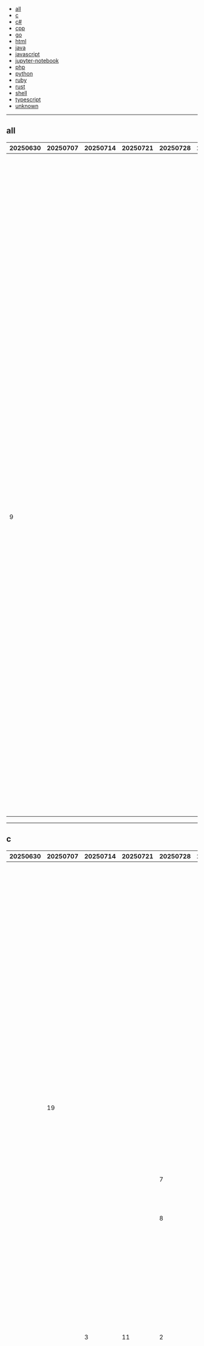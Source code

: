 
- [all](#all)
- [c](#c)
- [c#](#c#)
- [cpp](#cpp)
- [go](#go)
- [html](#html)
- [java](#java)
- [javascript](#javascript)
- [jupyter-notebook](#jupyter-notebook)
- [php](#php)
- [python](#python)
- [ruby](#ruby)
- [rust](#rust)
- [shell](#shell)
- [typescript](#typescript)
- [unknown](#unknown)


----

## <a name=all>all</a>

|20250630|20250707|20250714|20250721|20250728|20250804|20250811|20250818|20250825|20250901|20250908|20250915|20250922|20250929|20251006|github|description|
|----|----|----|----|----|----|----|----|----|----|----|----|----|----|----|----|----|
|  |  |  |  |  |  |  |  |  |  |  |  |  |  | 1 | [harry0703](https://github.com/harry0703)/[MoneyPrinterTurbo](https://github.com/harry0703/MoneyPrinterTurbo) |利用AI大模型，一键生成高清短视频 Generate short videos with one click using AI LLM. |
|  |  |  |  |  |  |  |  |  |  |  |  |  |  | 2 | [nextcloud](https://github.com/nextcloud)/[server](https://github.com/nextcloud/server) |☁️ Nextcloud server, a safe home for all your data |
|  |  |  |  |  |  |  |  |  |  |  |  |  |  | 3 | [anthropics](https://github.com/anthropics)/[claude-agent-sdk-python](https://github.com/anthropics/claude-agent-sdk-python) | |
|  |  |  |  |  |  |  |  |  |  |  |  |  |  | 4 | [Done-0](https://github.com/Done-0)/[fuck-u-code](https://github.com/Done-0/fuck-u-code) |Legacy-Mess Detector – assess the “legacy-mess level” of your code and output a beautiful report | 屎山代码检测器，评估代码的“屎山等级”并输出美观的报告 |
|  |  |  |  |  |  |  |  |  |  |  |  |  |  | 5 | [hsliuping](https://github.com/hsliuping)/[TradingAgents-CN](https://github.com/hsliuping/TradingAgents-CN) |基于多智能体LLM的中文金融交易框架 - TradingAgents中文增强版 |
|  |  |  |  |  |  |  |  |  |  |  |  |  |  | 6 | [commaai](https://github.com/commaai)/[openpilot](https://github.com/commaai/openpilot) |openpilot is an operating system for robotics. Currently, it upgrades the driver assistance system on 300+ supported cars. |
|  |  |  |  |  |  |  |  |  |  |  |  |  | 16 | 7 | [kamranahmedse](https://github.com/kamranahmedse)/[developer-roadmap](https://github.com/kamranahmedse/developer-roadmap) |Interactive roadmaps, guides and other educational content to help developers grow in their careers. |
|  |  |  |  |  |  |  |  |  |  | 4 |  |  | 2 | 8 | [humanlayer](https://github.com/humanlayer)/[humanlayer](https://github.com/humanlayer/humanlayer) |The best way to get AI coding agents to solve hard problems in complex codebases. |
|  |  |  |  |  |  |  |  |  |  |  |  |  |  | 9 | [anthropics](https://github.com/anthropics)/[claude-cookbooks](https://github.com/anthropics/claude-cookbooks) |A collection of notebooks/recipes showcasing some fun and effective ways of using Claude. |
|  |  |  |  |  |  |  |  |  |  |  |  |  |  | 10 | [TheAlgorithms](https://github.com/TheAlgorithms)/[Java](https://github.com/TheAlgorithms/Java) |All Algorithms implemented in Java |
| 9 |  |  |  |  |  |  |  |  |  |  |  |  |  | 11 | [typst](https://github.com/typst)/[typst](https://github.com/typst/typst) |A new markup-based typesetting system that is powerful and easy to learn. |
|  |  |  |  |  |  |  |  |  |  |  |  |  |  | 12 | [apache](https://github.com/apache)/[gravitino](https://github.com/apache/gravitino) |World's most powerful open data catalog for building a high-performance, geo-distributed and federated metadata lake. |
|  |  |  |  |  |  |  |  |  |  |  |  |  | 20 | 13 | [oauth2-proxy](https://github.com/oauth2-proxy)/[oauth2-proxy](https://github.com/oauth2-proxy/oauth2-proxy) |A reverse proxy that provides authentication with Google, Azure, OpenID Connect and many more identity providers. |
|  |  |  |  |  |  |  |  |  |  |  |  |  | 18 | 14 | [TanStack](https://github.com/TanStack)/[router](https://github.com/TanStack/router) |🤖 Fully typesafe Router for React (and friends) w/ built-in caching, 1st class search-param APIs, client-side cache integration and isomorphic rendering. |
|  |  |  |  |  |  |  |  |  |  |  |  |  |  | 15 | [public-apis](https://github.com/public-apis)/[public-apis](https://github.com/public-apis/public-apis) |A collective list of free APIs |
|  |  |  |  |  |  |  |  |  |  |  |  |  |  | 16 | [Flowseal](https://github.com/Flowseal)/[zapret-discord-youtube](https://github.com/Flowseal/zapret-discord-youtube) | |
|  |  |  |  |  |  |  |  |  |  |  |  |  |  | 17 | [YaLTeR](https://github.com/YaLTeR)/[niri](https://github.com/YaLTeR/niri) |A scrollable-tiling Wayland compositor. |
|  |  |  |  |  |  |  |  |  |  |  |  |  |  | 18 | [tile-ai](https://github.com/tile-ai)/[tilelang](https://github.com/tile-ai/tilelang) | Domain-specific language designed to streamline the development of high-performance GPU/CPU/Accelerators kernels |

----

## <a name=c>c</a>

|20250630|20250707|20250714|20250721|20250728|20250804|20250811|20250818|20250825|20250901|20250908|20250915|20250922|20250929|20251006|github|description|
|----|----|----|----|----|----|----|----|----|----|----|----|----|----|----|----|----|
|  |  |  |  |  |  |  |  | 3 |  |  |  |  |  | 1 | [raysan5](https://github.com/raysan5)/[raylib](https://github.com/raysan5/raylib) |A simple and easy-to-use library to enjoy videogames programming |
|  |  |  |  |  |  |  |  |  |  | 13 |  |  |  | 2 | [cfenollosa](https://github.com/cfenollosa)/[os-tutorial](https://github.com/cfenollosa/os-tutorial) |How to create an OS from scratch |
|  |  |  |  |  |  |  |  |  |  |  |  |  |  | 3 | [FreeRTOS](https://github.com/FreeRTOS)/[FreeRTOS](https://github.com/FreeRTOS/FreeRTOS) |'Classic' FreeRTOS distribution. Started as Git clone of FreeRTOS SourceForge SVN repo. Submodules the kernel. |
|  |  |  |  |  |  |  |  |  |  |  |  |  |  | 4 | [libgit2](https://github.com/libgit2)/[libgit2](https://github.com/libgit2/libgit2) |A cross-platform, linkable library implementation of Git that you can use in your application. |
|  |  |  |  |  |  |  |  |  |  |  |  |  |  | 5 | [php](https://github.com/php)/[php-src](https://github.com/php/php-src) |The PHP Interpreter |
|  |  |  |  |  |  |  |  |  |  |  |  |  |  | 6 | [pygame](https://github.com/pygame)/[pygame](https://github.com/pygame/pygame) |🐍🎮 pygame (the library) is a Free and Open Source python programming language library for making multimedia applications like games built on top of the excellent SDL library. C, Python, Native, OpenGL. |
|  | 19 |  |  |  |  | 7 |  |  |  |  | 20 |  |  | 7 | [openssl](https://github.com/openssl)/[openssl](https://github.com/openssl/openssl) |TLS/SSL and crypto library |
|  |  |  |  |  |  |  |  |  |  |  |  |  |  | 8 | [Cisco-Talos](https://github.com/Cisco-Talos)/[clamav](https://github.com/Cisco-Talos/clamav) |ClamAV - Documentation is here: https://docs.clamav.net |
|  |  |  |  |  |  |  |  |  |  |  |  |  |  | 9 | [eclipse-mosquitto](https://github.com/eclipse-mosquitto)/[mosquitto](https://github.com/eclipse-mosquitto/mosquitto) |Eclipse Mosquitto - An open source MQTT broker |
|  |  |  |  | 7 |  |  |  |  |  |  |  |  |  | 10 | [nothings](https://github.com/nothings)/[stb](https://github.com/nothings/stb) |stb single-file public domain libraries for C/C++ |
|  |  |  |  |  |  |  |  |  |  |  | 5 | 6 | 3 | 11 | [pbatard](https://github.com/pbatard)/[rufus](https://github.com/pbatard/rufus) |The Reliable USB Formatting Utility |
|  |  |  |  | 8 |  |  |  |  |  |  |  | 11 | 19 | 12 | [flipperdevices](https://github.com/flipperdevices)/[flipperzero-firmware](https://github.com/flipperdevices/flipperzero-firmware) |Flipper Zero firmware source code |
|  |  |  |  |  |  |  |  |  | 7 |  |  |  |  | 13 | [ImageMagick](https://github.com/ImageMagick)/[ImageMagick](https://github.com/ImageMagick/ImageMagick) |ImageMagick is a free, open-source software suite for creating, editing, converting, and displaying images. It supports 200+ formats and offers powerful command-line tools and APIs for automation, scripting, and integration across platforms. |
|  |  | 3 | 11 | 2 |  |  |  |  |  |  | 14 |  |  | 14 | [brunodev85](https://github.com/brunodev85)/[winlator](https://github.com/brunodev85/winlator) |Android application for running Windows applications with Wine and Box86/Box64 |
|  |  |  |  |  |  |  | 18 |  |  |  |  |  |  | 15 | [fastfetch-cli](https://github.com/fastfetch-cli)/[fastfetch](https://github.com/fastfetch-cli/fastfetch) |A maintained, feature-rich and performance oriented, neofetch like system information tool. |
|  |  |  |  |  |  | 16 | 23 |  |  |  |  |  |  | 16 | [freebsd](https://github.com/freebsd)/[freebsd-src](https://github.com/freebsd/freebsd-src) |The FreeBSD src tree publish-only repository. Experimenting with 'simple' pull requests.... |
|  |  |  |  |  |  |  |  |  |  |  |  |  |  | 17 | [apache](https://github.com/apache)/[nuttx](https://github.com/apache/nuttx) |Apache NuttX is a mature, real-time embedded operating system (RTOS) |
|  |  |  |  |  |  |  |  |  |  |  |  |  |  | 18 | [qmk](https://github.com/qmk)/[qmk_firmware](https://github.com/qmk/qmk_firmware) |Open-source keyboard firmware for Atmel AVR and Arm USB families |
|  |  |  |  |  |  |  |  |  |  | 14 |  |  |  | 19 | [arendst](https://github.com/arendst)/[Tasmota](https://github.com/arendst/Tasmota) |Alternative firmware for ESP8266 and ESP32 based devices with easy configuration using webUI, OTA updates, automation using timers or rules, expandability and entirely local control over MQTT, HTTP, Serial or KNX. Full documentation at |
|  |  |  |  |  |  |  |  |  |  |  |  | 18 |  | 20 | [tianocore](https://github.com/tianocore)/[edk2](https://github.com/tianocore/edk2) |EDK II |
|  |  |  |  |  | 16 |  |  |  |  |  |  |  |  | 21 | [CTCaer](https://github.com/CTCaer)/[hekate](https://github.com/CTCaer/hekate) |hekate - A GUI based Nintendo Switch Bootloader |

----

## <a name=c#>c#</a>

|20250630|20250707|20250714|20250721|20250728|20250804|20250811|20250818|20250825|20250901|20250908|20250915|20250922|20250929|20251006|github|description|
|----|----|----|----|----|----|----|----|----|----|----|----|----|----|----|----|----|
|  |  |  | 12 | 12 |  | 4 |  |  |  |  |  |  | 2 | 1 | [jellyfin](https://github.com/jellyfin)/[jellyfin](https://github.com/jellyfin/jellyfin) |The Free Software Media System - Server Backend &amp; API |
|  |  |  |  |  |  |  |  |  |  |  | 8 |  |  | 2 | [ClassIsland](https://github.com/ClassIsland)/[ClassIsland](https://github.com/ClassIsland/ClassIsland) |一款适用于班级多媒体屏幕的课表信息显示工具，可以一目了然地显示各种信息。 |
|  |  |  |  |  |  |  |  |  | 4 |  |  |  |  | 3 | [dotnet](https://github.com/dotnet)/[roslyn](https://github.com/dotnet/roslyn) |The Roslyn .NET compiler provides C# and Visual Basic languages with rich code analysis APIs. |
|  |  |  |  |  | 22 | 15 | 9 | 18 |  |  |  |  | 15 | 4 | [CoplayDev](https://github.com/CoplayDev)/[unity-mcp](https://github.com/CoplayDev/unity-mcp) |A Unity MCP server that allows MCP clients like Claude Desktop or Cursor to perform Unity Editor actions. |
| 6 | 11 |  |  |  | 10 | 5 | 18 |  |  |  |  | 4 | 3 | 5 | [AvaloniaUI](https://github.com/AvaloniaUI)/[Avalonia](https://github.com/AvaloniaUI/Avalonia) |Develop Desktop, Embedded, Mobile and WebAssembly apps with C# and XAML. The most popular .NET UI client technology |
|  |  |  |  |  |  |  |  |  | 10 |  |  |  |  | 6 | [rmcrackan](https://github.com/rmcrackan)/[Libation](https://github.com/rmcrackan/Libation) |Libation: Liberate your Library |
|  |  |  |  |  |  | 18 |  |  |  |  |  | 3 |  | 7 | [MudBlazor](https://github.com/MudBlazor)/[MudBlazor](https://github.com/MudBlazor/MudBlazor) |Blazor Component Library based on Material Design principles with an emphasis on ease of use and extensibility |
|  |  |  | 8 | 9 |  |  |  |  | 14 |  | 9 |  | 11 | 8 | [dotnet](https://github.com/dotnet)/[aspnetcore](https://github.com/dotnet/aspnetcore) |ASP.NET Core is a cross-platform .NET framework for building modern cloud-based web applications on Windows, Mac, or Linux. |
|  |  |  |  |  |  |  |  |  |  |  |  |  |  | 9 | [NickeManarin](https://github.com/NickeManarin)/[ScreenToGif](https://github.com/NickeManarin/ScreenToGif) |🎬 ScreenToGif allows you to record a selected area of your screen, edit and save it as a gif or video. |
|  |  |  |  | 19 |  |  |  |  |  |  |  |  |  | 10 | [bloxstraplabs](https://github.com/bloxstraplabs)/[bloxstrap](https://github.com/bloxstraplabs/bloxstrap) |An alternative bootstrapper for Roblox with a bunch of extra features. |
|  |  |  |  |  |  |  |  |  |  |  |  |  |  | 11 | [microsoft](https://github.com/microsoft)/[WinUI-Gallery](https://github.com/microsoft/WinUI-Gallery) |This app demonstrates the controls available in WinUI and the Fluent Design System. |
|  |  |  |  |  |  |  |  |  |  |  |  |  |  | 12 | [dotnet](https://github.com/dotnet)/[orleans](https://github.com/dotnet/orleans) |Cloud Native application framework for .NET |
| 5 | 4 |  |  |  |  | 9 |  |  |  |  |  |  |  | 13 | [space-wizards](https://github.com/space-wizards)/[space-station-14](https://github.com/space-wizards/space-station-14) |A multiplayer game about paranoia and chaos on a space station. Remake of the cult-classic Space Station 13. |
|  |  |  |  |  |  | 13 |  | 23 |  |  | 16 |  | 13 | 14 | [Tichau](https://github.com/Tichau)/[FileConverter](https://github.com/Tichau/FileConverter) |File Converter is a very simple tool which allows you to convert and compress files using the context menu in windows explorer. |
|  |  |  |  |  |  |  | 14 |  |  |  |  | 16 | 14 | 15 | [OrchardCMS](https://github.com/OrchardCMS)/[OrchardCore](https://github.com/OrchardCMS/OrchardCore) |Orchard Core is an open-source modular and multi-tenant application framework built with ASP.NET Core, and a content management system (CMS) built on top of that framework. |
|  |  |  |  |  |  |  |  |  |  |  |  | 17 |  | 16 | [OpenTabletDriver](https://github.com/OpenTabletDriver)/[OpenTabletDriver](https://github.com/OpenTabletDriver/OpenTabletDriver) |Open source, cross-platform, user-mode tablet driver |
| 16 |  |  |  |  |  |  |  | 20 | 2 |  |  |  |  | 17 | [mcmonkeyprojects](https://github.com/mcmonkeyprojects)/[SwarmUI](https://github.com/mcmonkeyprojects/SwarmUI) |SwarmUI (formerly StableSwarmUI), A Modular Stable Diffusion Web-User-Interface, with an emphasis on making powertools easily accessible, high performance, and extensibility. |
|  |  |  |  | 4 |  |  |  |  |  |  |  |  | 18 | 18 | [DevToys-app](https://github.com/DevToys-app)/[DevToys](https://github.com/DevToys-app/DevToys) |A Swiss Army knife for developers. |
|  |  |  |  | 2 | 24 |  |  |  |  |  |  |  | 20 | 19 | [dotnet](https://github.com/dotnet)/[aspire](https://github.com/dotnet/aspire) |Tools, templates, and packages to accelerate building observable, production-ready apps |
|  |  |  |  |  |  | 6 | 23 |  |  |  |  |  |  | 20 | [Sonarr](https://github.com/Sonarr)/[Sonarr](https://github.com/Sonarr/Sonarr) |Smart PVR for newsgroup and bittorrent users. |
|  |  |  |  |  |  |  |  | 12 |  |  |  |  |  | 21 | [JosefNemec](https://github.com/JosefNemec)/[Playnite](https://github.com/JosefNemec/Playnite) |Video game library manager with support for wide range of 3rd party libraries and game emulation support, providing one unified interface for your games. |
|  |  |  |  |  |  | 20 |  |  |  |  |  |  |  | 22 | [aras-p](https://github.com/aras-p)/[UnityGaussianSplatting](https://github.com/aras-p/UnityGaussianSplatting) |Toy Gaussian Splatting visualization in Unity |

----

## <a name=cpp>cpp</a>

|20250630|20250707|20250714|20250721|20250728|20250804|20250811|20250818|20250825|20250901|20250908|20250915|20250922|20250929|20251006|github|description|
|----|----|----|----|----|----|----|----|----|----|----|----|----|----|----|----|----|
|  |  |  |  |  |  |  |  |  |  |  |  |  |  | 1 | [tile-ai](https://github.com/tile-ai)/[tilelang](https://github.com/tile-ai/tilelang) | Domain-specific language designed to streamline the development of high-performance GPU/CPU/Accelerators kernels |
|  |  |  | 17 | 6 |  |  |  |  |  |  | 19 |  | 4 | 2 | [bitcoin](https://github.com/bitcoin)/[bitcoin](https://github.com/bitcoin/bitcoin) |Bitcoin Core integration/staging tree |
|  |  |  |  |  |  |  |  |  |  |  |  |  |  | 3 | [audacity](https://github.com/audacity)/[audacity](https://github.com/audacity/audacity) |Audio Editor  |
|  |  |  |  |  |  |  |  |  |  |  |  |  |  | 4 | [CrowCpp](https://github.com/CrowCpp)/[Crow](https://github.com/CrowCpp/Crow) |A Fast and Easy to use microframework for the web. |
|  |  |  |  |  |  |  |  |  |  |  |  |  |  | 5 | [mhogomchungu](https://github.com/mhogomchungu)/[media-downloader](https://github.com/mhogomchungu/media-downloader) |Media Downloader is a Qt/C++ front end to yt-dlp, youtube-dl, gallery-dl, lux, you-get, svtplay-dl, aria2c, wget and safari books.. |
|  |  | 11 |  |  |  |  |  |  | 18 |  |  |  |  | 6 | [musescore](https://github.com/musescore)/[MuseScore](https://github.com/musescore/MuseScore) |MuseScore is an open source and free music notation software. For support, contribution, bug reports, visit MuseScore.org. Fork and make pull requests! |
|  |  |  |  |  |  |  |  |  |  |  |  |  |  | 7 | [tdlib](https://github.com/tdlib)/[td](https://github.com/tdlib/td) |Cross-platform library for building Telegram clients |
|  |  |  |  |  |  |  |  |  |  |  |  |  |  | 8 | [deepseek-ai](https://github.com/deepseek-ai)/[FlashMLA](https://github.com/deepseek-ai/FlashMLA) |FlashMLA: Efficient Multi-head Latent Attention Kernels |
|  |  |  |  |  |  |  |  |  |  |  |  |  |  | 9 | [PixarAnimationStudios](https://github.com/PixarAnimationStudios)/[OpenUSD](https://github.com/PixarAnimationStudios/OpenUSD) |Universal Scene Description |
|  |  |  |  |  |  |  |  |  |  |  |  |  |  | 10 | [jomjol](https://github.com/jomjol)/[AI-on-the-edge-device](https://github.com/jomjol/AI-on-the-edge-device) |Easy to use device for connecting "old" measuring units (water, power, gas, ...) to the digital world |
|  |  |  |  |  |  |  |  |  |  |  |  |  |  | 11 | [PancakeTAS](https://github.com/PancakeTAS)/[lsfg-vk](https://github.com/PancakeTAS/lsfg-vk) |Lossless Scaling Frame Generation on Linux |
|  |  |  |  |  |  |  |  |  |  |  |  |  |  | 12 | [iree-org](https://github.com/iree-org)/[iree](https://github.com/iree-org/iree) |A retargetable MLIR-based machine learning compiler and runtime toolkit. |
|  |  |  |  |  |  |  |  |  |  | 17 |  |  |  | 13 | [ton-blockchain](https://github.com/ton-blockchain)/[ton](https://github.com/ton-blockchain/ton) |Main TON monorepo |
|  |  |  |  | 7 | 15 |  |  |  |  |  | 6 |  | 14 | 14 | [meshtastic](https://github.com/meshtastic)/[firmware](https://github.com/meshtastic/firmware) |The official firmware for Meshtastic, an open-source, off-grid mesh communication system. |
|  |  |  |  |  |  |  |  |  |  |  |  |  |  | 15 | [TokisanGames](https://github.com/TokisanGames)/[Terrain3D](https://github.com/TokisanGames/Terrain3D) |A high performance, editable terrain system for Godot 4. |
|  |  |  |  |  | 21 |  |  |  |  |  |  |  | 11 | 16 | [tensorflow](https://github.com/tensorflow)/[tensorflow](https://github.com/tensorflow/tensorflow) |An Open Source Machine Learning Framework for Everyone |
|  |  |  |  |  | 9 |  | 16 | 18 |  | 13 |  |  |  | 17 | [catchorg](https://github.com/catchorg)/[Catch2](https://github.com/catchorg/Catch2) |A modern, C++-native, test framework for unit-tests, TDD and BDD - using C++14, C++17 and later (C++11 support is in v2.x branch, and C++03 on the Catch1.x branch) |
|  |  |  | 13 |  |  | 12 |  | 10 |  |  |  |  |  | 18 | [electron](https://github.com/electron)/[electron](https://github.com/electron/electron) | Build cross-platform desktop apps with JavaScript, HTML, and CSS |
|  |  |  | 12 |  |  |  |  |  |  |  |  |  |  | 19 | [chromium](https://github.com/chromium)/[chromium](https://github.com/chromium/chromium) |The official GitHub mirror of the Chromium source |

----

## <a name=go>go</a>

|20250630|20250707|20250714|20250721|20250728|20250804|20250811|20250818|20250825|20250901|20250908|20250915|20250922|20250929|20251006|github|description|
|----|----|----|----|----|----|----|----|----|----|----|----|----|----|----|----|----|
|  |  |  |  |  |  |  |  |  |  |  |  |  |  | 1 | [Done-0](https://github.com/Done-0)/[fuck-u-code](https://github.com/Done-0/fuck-u-code) |Legacy-Mess Detector – assess the “legacy-mess level” of your code and output a beautiful report | 屎山代码检测器，评估代码的“屎山等级”并输出美观的报告 |
|  |  |  |  |  |  |  |  |  |  |  |  |  | 2 | 2 | [oauth2-proxy](https://github.com/oauth2-proxy)/[oauth2-proxy](https://github.com/oauth2-proxy/oauth2-proxy) |A reverse proxy that provides authentication with Google, Azure, OpenID Connect and many more identity providers. |
|  |  |  |  |  |  |  |  |  |  |  |  |  |  | 3 | [pulumi](https://github.com/pulumi)/[pulumi](https://github.com/pulumi/pulumi) |Pulumi - Infrastructure as Code in any programming language 🚀 |
|  |  |  |  |  |  |  |  |  |  |  |  |  | 7 | 4 | [NexaAI](https://github.com/NexaAI)/[nexa-sdk](https://github.com/NexaAI/nexa-sdk) |Run the latest LLMs and VLMs across GPU, NPU, and CPU with PC (Python/C++) &amp; mobile (Android &amp; iOS) support, running quickly with OpenAI gpt-oss, Granite4, Qwen3VL, Gemma 3n and more. |
|  |  |  |  |  |  |  | 14 |  |  |  |  |  | 6 | 5 | [ethereum](https://github.com/ethereum)/[go-ethereum](https://github.com/ethereum/go-ethereum) |Go implementation of the Ethereum protocol |
|  |  |  |  | 7 |  |  |  |  |  |  |  |  |  | 6 | [IceWhaleTech](https://github.com/IceWhaleTech)/[CasaOS](https://github.com/IceWhaleTech/CasaOS) |CasaOS - A simple, easy-to-use, elegant open-source Personal Cloud system. |
| 11 |  |  |  |  |  |  |  |  |  |  |  |  | 18 | 7 | [avelino](https://github.com/avelino)/[awesome-go](https://github.com/avelino/awesome-go) |A curated list of awesome Go frameworks, libraries and software |
|  | 22 |  |  |  |  |  |  |  |  |  |  |  | 14 | 8 | [chaitin](https://github.com/chaitin)/[SafeLine](https://github.com/chaitin/SafeLine) |SafeLine is a self-hosted WAF(Web Application Firewall) / reverse proxy to protect your web apps from attacks and exploits. |
| 1 |  |  | 1 |  |  |  |  |  |  |  |  |  |  | 9 | [gitleaks](https://github.com/gitleaks)/[gitleaks](https://github.com/gitleaks/gitleaks) |Find secrets with Gitleaks 🔑 |
|  |  |  |  |  |  |  |  |  |  |  |  |  |  | 10 | [modelcontextprotocol](https://github.com/modelcontextprotocol)/[go-sdk](https://github.com/modelcontextprotocol/go-sdk) |The official Go SDK for Model Context Protocol servers and clients. Maintained in collaboration with Google. |
|  |  |  |  |  |  |  |  |  |  |  |  |  |  | 11 | [apernet](https://github.com/apernet)/[hysteria](https://github.com/apernet/hysteria) |Hysteria is a powerful, lightning fast and censorship resistant proxy. |
|  |  |  |  | 13 |  |  |  |  |  |  |  | 15 |  | 12 | [tailscale](https://github.com/tailscale)/[tailscale](https://github.com/tailscale/tailscale) |The easiest, most secure way to use WireGuard and 2FA. |
|  |  |  |  |  |  |  |  |  |  |  |  |  |  | 13 | [jaegertracing](https://github.com/jaegertracing)/[jaeger](https://github.com/jaegertracing/jaeger) |CNCF Jaeger, a Distributed Tracing Platform |
|  |  |  |  |  |  |  |  |  |  |  |  |  |  | 14 | [ethereum-optimism](https://github.com/ethereum-optimism)/[optimism](https://github.com/ethereum-optimism/optimism) |Optimism is Ethereum, scaled. |
|  |  |  |  |  |  |  |  |  |  |  |  |  |  | 15 | [vxcontrol](https://github.com/vxcontrol)/[pentagi](https://github.com/vxcontrol/pentagi) |✨ Fully autonomous AI Agents system capable of performing complex penetration testing tasks |
|  |  |  |  |  |  |  |  |  |  |  |  |  |  | 16 | [netbirdio](https://github.com/netbirdio)/[netbird](https://github.com/netbirdio/netbird) |Connect your devices into a secure WireGuard®-based overlay network with SSO, MFA and granular access controls. |
|  |  |  |  |  |  |  |  |  |  |  |  |  |  | 17 | [obot-platform](https://github.com/obot-platform)/[obot](https://github.com/obot-platform/obot) |Open-source MCP Gateway and AI Platform  |
|  |  |  |  |  |  |  |  |  |  |  | 16 |  |  | 18 | [jackc](https://github.com/jackc)/[pgx](https://github.com/jackc/pgx) |PostgreSQL driver and toolkit for Go |
|  |  |  |  |  |  |  |  |  |  |  |  |  |  | 19 | [dbos-inc](https://github.com/dbos-inc)/[dbos-transact-golang](https://github.com/dbos-inc/dbos-transact-golang) |Durable Workflow Orchestration with Golang and Postgres |
|  |  |  |  |  | 7 |  |  |  |  |  |  |  | 9 | 20 | [evcc-io](https://github.com/evcc-io)/[evcc](https://github.com/evcc-io/evcc) |solar charging ☀️🚘 |
|  |  |  |  |  |  |  |  |  |  |  |  |  |  | 21 | [googleapis](https://github.com/googleapis)/[google-cloud-go](https://github.com/googleapis/google-cloud-go) |Google Cloud Client Libraries for Go. |
|  |  |  |  |  |  |  |  |  |  |  |  |  |  | 22 | [go-shiori](https://github.com/go-shiori)/[shiori](https://github.com/go-shiori/shiori) |Simple bookmark manager built with Go |
|  |  |  |  |  | 20 |  |  |  |  |  |  | 12 |  | 23 | [opencontainers](https://github.com/opencontainers)/[image-spec](https://github.com/opencontainers/image-spec) |OCI Image Format |

----

## <a name=html>html</a>

|20250630|20250707|20250714|20250721|20250728|20250804|20250811|20250818|20250825|20250901|20250908|20250915|20250922|20250929|20251006|github|description|
|----|----|----|----|----|----|----|----|----|----|----|----|----|----|----|----|----|
|  | 14 | 4 |  | 4 |  |  |  |  |  |  |  | 9 |  | 1 | [academicpages](https://github.com/academicpages)/[academicpages.github.io](https://github.com/academicpages/academicpages.github.io) |Github Pages template based upon HTML and Markdown for personal, portfolio-based websites. |
| 1 |  | 7 | 1 |  |  |  |  |  |  |  |  | 5 |  | 2 | [ripienaar](https://github.com/ripienaar)/[free-for-dev](https://github.com/ripienaar/free-for-dev) |A list of SaaS, PaaS and IaaS offerings that have free tiers of interest to devops and infradev |
|  |  |  |  |  |  |  |  |  |  |  |  |  |  | 3 | [adityatelange](https://github.com/adityatelange)/[hugo-PaperMod](https://github.com/adityatelange/hugo-PaperMod) | A fast, clean, responsive Hugo theme. |
| 3 |  |  |  |  |  |  |  |  | 5 | 12 |  |  |  | 4 | [windmill-labs](https://github.com/windmill-labs)/[windmill](https://github.com/windmill-labs/windmill) |Open-source developer platform to power your entire infra and turn scripts into webhooks, workflows and UIs. Fastest workflow engine (13x vs Airflow). Open-source alternative to Retool and Temporal. |
|  | 4 | 2 |  |  |  |  |  |  |  |  |  |  |  | 5 | [home-assistant](https://github.com/home-assistant)/[home-assistant.io](https://github.com/home-assistant/home-assistant.io) |📘 Home Assistant User documentation |
|  |  |  |  |  |  |  |  |  |  |  |  |  |  | 6 | [ArjanCodes](https://github.com/ArjanCodes)/[examples](https://github.com/ArjanCodes/examples) |All the code examples I use in my videos |
|  |  |  |  |  | 1 |  |  |  |  |  | 6 |  | 5 | 7 | [horilla-opensource](https://github.com/horilla-opensource)/[horilla](https://github.com/horilla-opensource/horilla) |Horilla is a free and open source HR software. |
|  |  |  |  |  |  |  |  |  |  |  |  |  |  | 8 | [OCA](https://github.com/OCA)/[purchase-workflow](https://github.com/OCA/purchase-workflow) |Odoo Purchases, Workflow and Organization |
|  |  |  | 8 |  |  |  | 9 |  | 12 | 5 |  |  |  | 9 | [alshedivat](https://github.com/alshedivat)/[al-folio](https://github.com/alshedivat/al-folio) |A beautiful, simple, clean, and responsive Jekyll theme for academics |
|  |  |  |  | 14 |  |  |  |  |  |  |  |  |  | 10 | [mmistakes](https://github.com/mmistakes)/[minimal-mistakes](https://github.com/mmistakes/minimal-mistakes) |📐 Jekyll theme for building a personal site, blog, project documentation, or portfolio. |
|  |  |  |  |  |  |  |  |  | 11 |  |  | 8 | 6 | 11 | [Ylianst](https://github.com/Ylianst)/[MeshCentral](https://github.com/Ylianst/MeshCentral) |A complete web-based remote monitoring and management web site. Once setup you can install agents and perform remote desktop session to devices on the local network or over the Internet. |
| 15 |  | 6 | 6 | 3 |  |  |  |  |  | 6 |  | 12 |  | 12 | [gustavoguanabara](https://github.com/gustavoguanabara)/[html-css](https://github.com/gustavoguanabara/html-css) |Curso de HTML5 e CSS3 |
|  |  |  |  |  |  |  |  |  |  |  |  |  |  | 13 | [chiphuyen](https://github.com/chiphuyen)/[ml-interviews-book](https://github.com/chiphuyen/ml-interviews-book) |https://huyenchip.com/ml-interviews-book/ |
|  |  |  |  |  |  |  |  |  |  |  | 13 |  |  | 14 | [bitcoinbook](https://github.com/bitcoinbook)/[bitcoinbook](https://github.com/bitcoinbook/bitcoinbook) |Mastering Bitcoin 3rd Edition - Programming the Open Blockchain |
|  |  |  |  |  |  |  |  |  |  |  |  |  | 2 | 15 | [Trixarian](https://github.com/Trixarian)/[NetherSX2-patch](https://github.com/Trixarian/NetherSX2-patch) |Continuation of NetherSX2 based on AetherSX2 4248 |
|  |  |  |  |  |  |  |  |  |  |  |  |  |  | 16 | [rdkit](https://github.com/rdkit)/[rdkit](https://github.com/rdkit/rdkit) |The official sources for the RDKit library |
|  |  |  |  |  |  |  |  |  |  |  |  |  | 13 | 17 | [Sjj1024](https://github.com/Sjj1024)/[PakePlus](https://github.com/Sjj1024/PakePlus) |Turn any webpage/Vue/React and so on into desktop and mobile app under 5M with easy in few minutes. 轻松将任意网站/Vue/React等项目构建为轻量级(小于5M)多端桌面应用和手机应用仅需几分钟. https://ppofficial.netlify.app |

----

## <a name=java>java</a>

|20250630|20250707|20250714|20250721|20250728|20250804|20250811|20250818|20250825|20250901|20250908|20250915|20250922|20250929|20251006|github|description|
|----|----|----|----|----|----|----|----|----|----|----|----|----|----|----|----|----|
| 3 | 22 |  |  |  |  |  |  |  | 1 |  |  |  |  | 1 | [TheAlgorithms](https://github.com/TheAlgorithms)/[Java](https://github.com/TheAlgorithms/Java) |All Algorithms implemented in Java |
|  |  |  |  |  |  |  | 6 |  |  |  |  |  |  | 2 | [apache](https://github.com/apache)/[gravitino](https://github.com/apache/gravitino) |World's most powerful open data catalog for building a high-performance, geo-distributed and federated metadata lake. |
|  |  |  |  | 7 |  | 2 |  |  |  |  |  |  | 15 | 3 | [iluwatar](https://github.com/iluwatar)/[java-design-patterns](https://github.com/iluwatar/java-design-patterns) |Design patterns implemented in Java |
|  |  |  |  |  |  |  |  |  |  | 2 | 5 |  |  | 4 | [kestra-io](https://github.com/kestra-io)/[kestra](https://github.com/kestra-io/kestra) |Orchestrate everything - from scripts to data, infra, AI, and business - as code, with UI and AI Copilot. Simple. Fast. Scalable. |
|  |  |  |  |  |  |  |  |  |  |  |  |  |  | 5 | [ashishps1](https://github.com/ashishps1)/[awesome-system-design-resources](https://github.com/ashishps1/awesome-system-design-resources) |Learn System Design concepts and prepare for interviews using free resources. |
|  |  | 5 |  | 6 |  |  |  |  |  |  |  |  |  | 6 | [quarkusio](https://github.com/quarkusio)/[quarkus](https://github.com/quarkusio/quarkus) |Quarkus: Supersonic Subatomic Java.  |
|  |  |  |  |  |  |  |  |  |  |  |  |  |  | 7 | [junit-team](https://github.com/junit-team)/[junit-framework](https://github.com/junit-team/junit-framework) |✅ The programmer-friendly testing framework for Java and the JVM |
|  |  | 16 |  |  |  |  |  |  | 4 | 9 |  |  |  | 8 | [Anuken](https://github.com/Anuken)/[Mindustry](https://github.com/Anuken/Mindustry) |The automation tower defense RTS |
|  |  |  |  |  |  |  |  |  |  |  |  |  | 2 | 9 | [apache](https://github.com/apache)/[cassandra](https://github.com/apache/cassandra) |Apache Cassandra® |
|  |  |  |  |  |  |  |  |  | 13 |  |  |  |  | 10 | [apache](https://github.com/apache)/[beam](https://github.com/apache/beam) |Apache Beam is a unified programming model for Batch and Streaming data processing. |
|  |  |  |  |  |  |  |  |  |  |  |  |  |  | 11 | [bitcoin-wallet](https://github.com/bitcoin-wallet)/[bitcoin-wallet](https://github.com/bitcoin-wallet/bitcoin-wallet) |Bitcoin Wallet app for your Android device. Standalone Bitcoin node, no centralized backend required. |
|  |  |  |  |  |  |  |  |  |  |  |  |  | 17 | 12 | [PaperMC](https://github.com/PaperMC)/[Paper](https://github.com/PaperMC/Paper) |The most widely used, high performance Minecraft server that aims to fix gameplay and mechanics inconsistencies |
|  | 17 |  |  |  |  |  |  |  |  |  |  |  |  | 13 | [MeteorDevelopment](https://github.com/MeteorDevelopment)/[meteor-client](https://github.com/MeteorDevelopment/meteor-client) |Based Minecraft utility mod. |
|  |  |  |  |  |  |  |  |  |  | 21 |  | 19 |  | 14 | [ashishps1](https://github.com/ashishps1)/[awesome-low-level-design](https://github.com/ashishps1/awesome-low-level-design) |Learn Low Level Design (LLD) and prepare for interviews using free resources. |
| 7 |  |  |  |  |  |  |  |  |  |  |  |  |  | 15 | [GeyserMC](https://github.com/GeyserMC)/[Geyser](https://github.com/GeyserMC/Geyser) |A bridge/proxy allowing you to connect to Minecraft: Java Edition servers with Minecraft: Bedrock Edition. |
|  |  |  |  |  |  |  |  |  |  |  |  |  |  | 16 | [checkstyle](https://github.com/checkstyle)/[checkstyle](https://github.com/checkstyle/checkstyle) |Checkstyle is a development tool to help programmers write Java code that adheres to a coding standard. By default it supports the Google Java Style Guide and Sun Code Conventions, but is highly configurable. It can be invoked with an ANT task and a command line program. |
|  |  |  |  |  |  |  |  |  |  |  |  |  |  | 17 | [apache](https://github.com/apache)/[fesod](https://github.com/apache/fesod) |Fast. Easy. Done. Processing Excels without worrying about large files causing OOM. |
|  |  | 12 | 16 | 3 | 13 | 20 |  |  |  |  |  |  | 4 | 18 | [keycloak](https://github.com/keycloak)/[keycloak](https://github.com/keycloak/keycloak) |Open Source Identity and Access Management For Modern Applications and Services |
| 18 |  |  |  |  |  |  |  |  |  |  |  |  |  | 19 | [ReactiveX](https://github.com/ReactiveX)/[RxJava](https://github.com/ReactiveX/RxJava) |RxJava – Reactive Extensions for the JVM – a library for composing asynchronous and event-based programs using observable sequences for the Java VM. |
|  | 19 | 13 |  |  |  |  |  |  |  |  |  |  | 3 | 20 | [apache](https://github.com/apache)/[hadoop](https://github.com/apache/hadoop) |Apache Hadoop |
|  |  |  |  |  |  |  |  |  |  |  |  |  |  | 21 | [OpenAPITools](https://github.com/OpenAPITools)/[openapi-generator](https://github.com/OpenAPITools/openapi-generator) |OpenAPI Generator allows generation of API client libraries (SDK generation), server stubs, documentation and configuration automatically given an OpenAPI Spec (v2, v3) |
| 1 | 9 |  |  |  |  |  |  |  |  | 4 |  |  |  | 22 | [DrKLO](https://github.com/DrKLO)/[Telegram](https://github.com/DrKLO/Telegram) |Telegram for Android source |

----

## <a name=javascript>javascript</a>

|20250630|20250707|20250714|20250721|20250728|20250804|20250811|20250818|20250825|20250901|20250908|20250915|20250922|20250929|20251006|github|description|
|----|----|----|----|----|----|----|----|----|----|----|----|----|----|----|----|----|
|  |  |  |  |  |  |  |  |  |  |  |  |  |  | 1 | [meshery](https://github.com/meshery)/[meshery](https://github.com/meshery/meshery) |Meshery, the cloud native manager |
|  |  |  |  |  |  | 3 |  |  |  |  |  |  |  | 2 | [juliangarnier](https://github.com/juliangarnier)/[anime](https://github.com/juliangarnier/anime) |JavaScript animation engine |
|  |  |  |  |  | 9 |  |  |  |  |  |  |  | 18 | 3 | [airbnb](https://github.com/airbnb)/[javascript](https://github.com/airbnb/javascript) |JavaScript Style Guide |
|  |  |  |  |  |  |  | 3 |  |  |  |  |  | 9 | 4 | [FreeTubeApp](https://github.com/FreeTubeApp)/[FreeTube](https://github.com/FreeTubeApp/FreeTube) |An Open Source YouTube app for privacy |
|  |  |  |  |  |  |  |  |  |  |  | 3 |  |  | 5 | [github](https://github.com/github)/[awesome-copilot](https://github.com/github/awesome-copilot) |Community-contributed instructions, prompts, and configurations to help you make the most of GitHub Copilot. |
|  |  |  |  |  |  |  |  |  |  |  |  |  |  | 6 | [MagicMirrorOrg](https://github.com/MagicMirrorOrg)/[MagicMirror](https://github.com/MagicMirrorOrg/MagicMirror) |MagicMirror² is an open source modular smart mirror platform. With a growing list of installable modules, the MagicMirror² allows you to convert your hallway or bathroom mirror into your personal assistant. |
|  |  |  | 10 | 11 |  |  |  |  |  |  |  | 4 | 10 | 7 | [facebook](https://github.com/facebook)/[react](https://github.com/facebook/react) |The library for web and native user interfaces. |
|  |  |  |  |  |  |  |  |  |  |  |  |  |  | 8 | [HackTricks-wiki](https://github.com/HackTricks-wiki)/[hacktricks](https://github.com/HackTricks-wiki/hacktricks) |Welcome to the page where you will find each trick/technique/whatever I have learnt in CTFs, real life apps, and reading researches and news. |
|  |  |  |  |  |  |  |  |  |  |  |  |  |  | 9 | [leonardomso](https://github.com/leonardomso)/[33-js-concepts](https://github.com/leonardomso/33-js-concepts) |📜 33 JavaScript concepts every developer should know. |
|  |  |  |  |  |  |  |  |  |  | 12 |  |  |  | 10 | [node-red](https://github.com/node-red)/[node-red](https://github.com/node-red/node-red) |Low-code programming for event-driven applications |
| 16 |  |  |  |  |  |  |  |  | 13 |  |  |  |  | 11 | [Asabeneh](https://github.com/Asabeneh)/[30-Days-Of-JavaScript](https://github.com/Asabeneh/30-Days-Of-JavaScript) |30 days of JavaScript programming challenge is a step-by-step guide to learn JavaScript programming language in 30 days. This challenge may take more than 100 days, please just follow your own pace. These videos may help too: https://www.youtube.com/channel/UC7PNRuno1rzYPb1xLa4yktw |
| 11 |  |  | 6 |  |  |  |  |  |  |  |  |  | 13 | 12 | [nodejs](https://github.com/nodejs)/[node](https://github.com/nodejs/node) |Node.js JavaScript runtime ✨🐢🚀✨ |
| 5 |  |  | 7 |  |  |  |  | 14 | 5 |  |  | 20 | 11 | 13 | [vercel](https://github.com/vercel)/[next.js](https://github.com/vercel/next.js) |The React Framework |
|  |  |  | 4 | 14 |  |  |  |  |  |  |  |  |  | 14 | [sveltejs](https://github.com/sveltejs)/[svelte](https://github.com/sveltejs/svelte) |web development for the rest of us |
|  |  |  |  |  |  |  |  |  |  |  |  |  |  | 15 | [Stremio](https://github.com/Stremio)/[stremio-web](https://github.com/Stremio/stremio-web) |Stremio - Freedom to Stream |
|  |  | 14 |  |  |  |  | 12 |  |  |  |  |  | 5 | 16 | [is-a-dev](https://github.com/is-a-dev)/[register](https://github.com/is-a-dev/register) |Grab your own sweet-looking '.is-a.dev' subdomain. |
|  |  |  | 2 | 1 |  |  |  |  |  |  |  |  |  | 17 | [remoteintech](https://github.com/remoteintech)/[remote-jobs](https://github.com/remoteintech/remote-jobs) |A list of semi to fully remote-friendly companies (jobs) in tech. |
|  |  |  | 14 |  |  |  |  |  |  |  |  | 19 |  | 18 | [ToolJet](https://github.com/ToolJet)/[ToolJet](https://github.com/ToolJet/ToolJet) |ToolJet is the open-source foundation of ToolJet AI - the AI-native platform for building internal tools, dashboard, business applications, workflows and AI agents 🚀 |
|  |  |  |  |  |  |  | 1 | 8 |  |  |  |  |  | 19 | [jaywcjlove](https://github.com/jaywcjlove)/[awesome-mac](https://github.com/jaywcjlove/awesome-mac) | Now we have become very big, Different from the original idea. Collect premium software in various categories. |

----

## <a name=jupyter-notebook>jupyter-notebook</a>

|20250630|20250707|20250714|20250721|20250728|20250804|20250811|20250818|20250825|20250901|20250908|20250915|20250922|20250929|20251006|github|description|
|----|----|----|----|----|----|----|----|----|----|----|----|----|----|----|----|----|
|  |  |  |  |  |  |  |  |  |  |  |  |  |  | 1 | [anthropics](https://github.com/anthropics)/[claude-cookbooks](https://github.com/anthropics/claude-cookbooks) |A collection of notebooks/recipes showcasing some fun and effective ways of using Claude. |
|  |  | 9 | 12 | 1 |  |  |  |  | 5 |  | 1 |  |  | 2 | [microsoft](https://github.com/microsoft)/[ai-agents-for-beginners](https://github.com/microsoft/ai-agents-for-beginners) |12 Lessons to Get Started Building AI Agents |
|  |  |  |  |  |  |  |  |  |  |  |  |  | 2 | 3 | [QwenLM](https://github.com/QwenLM)/[Qwen3-VL](https://github.com/QwenLM/Qwen3-VL) |Qwen3-VL is the multimodal large language model series developed by Qwen team, Alibaba Cloud. |
|  |  |  |  |  |  | 1 | 5 |  |  |  |  |  |  | 4 | [openai](https://github.com/openai)/[openai-cookbook](https://github.com/openai/openai-cookbook) |Examples and guides for using the OpenAI API |
|  |  |  |  |  |  |  |  |  | 9 |  |  |  |  | 5 | [anthropics](https://github.com/anthropics)/[courses](https://github.com/anthropics/courses) |Anthropic's educational courses |
|  | 7 |  |  |  |  |  | 12 |  |  |  |  |  |  | 6 | [Pierian-Data](https://github.com/Pierian-Data)/[Complete-Python-3-Bootcamp](https://github.com/Pierian-Data/Complete-Python-3-Bootcamp) |Course Files for Complete Python 3 Bootcamp Course on Udemy |
|  |  |  |  |  |  |  |  | 4 |  |  |  |  | 5 | 7 | [pyannote](https://github.com/pyannote)/[pyannote-audio](https://github.com/pyannote/pyannote-audio) |Neural building blocks for speaker diarization: speech activity detection, speaker change detection, overlapped speech detection, speaker embedding  |
|  | 14 |  |  |  |  |  |  |  |  |  |  |  | 9 | 8 | [jakevdp](https://github.com/jakevdp)/[PythonDataScienceHandbook](https://github.com/jakevdp/PythonDataScienceHandbook) |Python Data Science Handbook: full text in Jupyter Notebooks |
|  |  |  |  |  | 1 | 2 |  |  |  |  |  |  |  | 9 | [rasbt](https://github.com/rasbt)/[LLMs-from-scratch](https://github.com/rasbt/LLMs-from-scratch) |Implement a ChatGPT-like LLM in PyTorch from scratch, step by step |
|  | 20 |  |  | 10 |  |  |  |  |  |  |  |  |  | 10 | [GoogleCloudPlatform](https://github.com/GoogleCloudPlatform)/[python-docs-samples](https://github.com/GoogleCloudPlatform/python-docs-samples) |Code samples used on cloud.google.com |
|  |  |  |  |  |  |  |  |  |  |  |  |  |  | 11 | [veb-101](https://github.com/veb-101)/[Data-Science-Projects](https://github.com/veb-101/Data-Science-Projects) |Collection of data science projects in Python |
|  |  |  |  |  |  | 7 |  |  |  |  |  |  |  | 12 | [yandexdataschool](https://github.com/yandexdataschool)/[nlp_course](https://github.com/yandexdataschool/nlp_course) |YSDA course in Natural Language Processing |
|  |  |  |  |  |  |  |  |  |  | 4 |  |  |  | 13 | [SakanaAI](https://github.com/SakanaAI)/[AI-Scientist](https://github.com/SakanaAI/AI-Scientist) |The AI Scientist: Towards Fully Automated Open-Ended Scientific Discovery 🧑‍🔬 |
| 4 |  |  |  |  |  |  | 6 |  | 3 | 1 | 4 |  |  | 14 | [chiphuyen](https://github.com/chiphuyen)/[aie-book](https://github.com/chiphuyen/aie-book) |[WIP] Resources for AI engineers. Also contains supporting materials for the book AI Engineering (Chip Huyen, 2025) |
|  | 17 |  |  |  |  |  | 9 | 7 |  |  |  |  |  | 15 | [fastai](https://github.com/fastai)/[fastbook](https://github.com/fastai/fastbook) |The fastai book, published as Jupyter Notebooks |
|  |  |  |  |  |  |  |  |  |  |  |  |  |  | 16 | [awslabs](https://github.com/awslabs)/[amazon-bedrock-agentcore-samples](https://github.com/awslabs/amazon-bedrock-agentcore-samples) |Amazon Bedrock Agentcore accelerates AI agents into production with the scale, reliability, and security, critical to real-world deployment. |
|  |  |  |  |  |  |  |  |  |  |  |  |  |  | 17 | [aymericdamien](https://github.com/aymericdamien)/[TensorFlow-Examples](https://github.com/aymericdamien/TensorFlow-Examples) |TensorFlow Tutorial and Examples for Beginners (support TF v1 &amp; v2) |

----

## <a name=php>php</a>

|20250630|20250707|20250714|20250721|20250728|20250804|20250811|20250818|20250825|20250901|20250908|20250915|20250922|20250929|20251006|github|description|
|----|----|----|----|----|----|----|----|----|----|----|----|----|----|----|----|----|
|  | 4 |  |  |  |  |  | 4 | 9 |  |  |  | 10 |  | 1 | [nextcloud](https://github.com/nextcloud)/[server](https://github.com/nextcloud/server) |☁️ Nextcloud server, a safe home for all your data |
|  | 1 | 12 |  |  |  |  | 5 | 8 | 4 | 16 | 8 |  |  | 2 | [nextcloud](https://github.com/nextcloud)/[all-in-one](https://github.com/nextcloud/all-in-one) |📦 The official Nextcloud installation method. Provides easy deployment and maintenance with most features included in this one Nextcloud instance. |
|  |  |  |  |  | 13 |  |  |  |  | 1 | 16 |  |  | 3 | [PHPMailer](https://github.com/PHPMailer)/[PHPMailer](https://github.com/PHPMailer/PHPMailer) |The classic email sending library for PHP |
|  | 8 |  |  | 9 | 17 | 17 |  |  |  |  | 20 |  |  | 4 | [symfony](https://github.com/symfony)/[symfony](https://github.com/symfony/symfony) |The Symfony PHP framework |
| 2 | 21 |  |  | 18 |  |  |  | 12 | 1 | 5 | 12 | 4 |  | 5 | [coollabsio](https://github.com/coollabsio)/[coolify](https://github.com/coollabsio/coolify) |An open-source &amp; self-hostable Heroku / Netlify / Vercel alternative. |
|  |  |  |  |  | 9 | 2 |  | 3 |  |  |  |  | 7 | 6 | [FreshRSS](https://github.com/FreshRSS)/[FreshRSS](https://github.com/FreshRSS/FreshRSS) |A free, self-hostable news aggregator… |
| 19 | 16 | 4 |  |  |  |  |  | 11 | 19 | 4 | 18 | 11 |  | 7 | [glpi-project](https://github.com/glpi-project)/[glpi](https://github.com/glpi-project/glpi) |GLPI is a Free Asset and IT Management Software package, Data center management, ITIL Service Desk, licenses tracking and software auditing. |
|  |  |  |  |  |  |  |  |  |  |  |  |  |  | 8 | [pmmp](https://github.com/pmmp)/[PocketMine-MP](https://github.com/pmmp/PocketMine-MP) |Custom server software for Minecraft: Bedrock, built from scratch in PHP, C and C++ |
|  | 13 | 15 |  |  | 6 | 12 | 2 | 4 |  |  |  |  | 3 | 9 | [filamentphp](https://github.com/filamentphp)/[filament](https://github.com/filamentphp/filament) |A powerful open source UI framework for Laravel • Build and ship admin panels &amp; apps fast with Livewire |
| 5 | 5 | 18 | 7 | 3 |  | 3 | 9 | 5 | 18 | 15 |  |  | 6 | 10 | [danielmiessler](https://github.com/danielmiessler)/[SecLists](https://github.com/danielmiessler/SecLists) |SecLists is the security tester's companion. It's a collection of multiple types of lists used during security assessments, collected in one place. List types include usernames, passwords, URLs, sensitive data patterns, fuzzing payloads, web shells, and many more. |
| 11 |  |  |  |  |  |  |  |  |  |  |  |  | 10 | 11 | [pterodactyl](https://github.com/pterodactyl)/[panel](https://github.com/pterodactyl/panel) |Pterodactyl® is a free, open-source game server management panel built with PHP, React, and Go. Designed with security in mind, Pterodactyl runs all game servers in isolated Docker containers while exposing a beautiful and intuitive UI to end users. |
|  |  |  |  |  |  |  |  |  |  |  | 7 | 12 |  | 12 | [phpstan](https://github.com/phpstan)/[phpstan](https://github.com/phpstan/phpstan) |PHP Static Analysis Tool - discover bugs in your code without running it! |
| 16 |  |  |  |  | 2 | 1 |  | 20 |  |  | 6 |  | 4 | 13 | [Dolibarr](https://github.com/Dolibarr)/[dolibarr](https://github.com/Dolibarr/dolibarr) |Dolibarr ERP CRM is a modern software package to manage your company or foundation's activity (contacts, suppliers, invoices, orders, stocks, agenda, accounting, ...). it's an open source Web application (written in PHP) designed for businesses of any sizes, foundations and freelancers. |
|  | 11 |  | 10 |  | 19 |  |  |  | 12 | 18 | 2 |  |  | 14 | [matomo-org](https://github.com/matomo-org)/[matomo](https://github.com/matomo-org/matomo) |Empowering People Ethically 🚀 — Matomo is hiring! Join us → https://matomo.org/jobs Matomo is the leading open-source alternative to Google Analytics, giving you complete control and built-in privacy. Easily collect, visualise, and analyse data from websites &amp; apps. Star us on GitHub ⭐️ – Pull Requests welcome!  |
|  | 14 |  | 9 | 12 |  |  |  |  |  |  |  | 5 | 20 | 15 | [woocommerce](https://github.com/woocommerce)/[woocommerce](https://github.com/woocommerce/woocommerce) |A customizable, open-source ecommerce platform built on WordPress. Build any commerce solution you can imagine. |
|  |  |  | 13 |  | 14 | 9 |  |  |  |  |  |  |  | 16 | [livewire](https://github.com/livewire)/[livewire](https://github.com/livewire/livewire) |A full-stack framework for Laravel that takes the pain out of building dynamic UIs. |
| 6 | 23 |  |  |  |  | 13 | 12 |  |  |  |  |  |  | 17 | [monicahq](https://github.com/monicahq)/[monica](https://github.com/monicahq/monica) |Personal CRM. Remember everything about your friends, family and business relationships. |
|  |  |  |  |  |  |  |  |  |  |  |  |  | 16 | 18 | [danog](https://github.com/danog)/[MadelineProto](https://github.com/danog/MadelineProto) |Async PHP client API for the telegram MTProto protocol |
|  |  |  |  |  |  |  |  |  |  |  |  |  |  | 19 | [drush-ops](https://github.com/drush-ops)/[drush](https://github.com/drush-ops/drush) |Drush is a command-line shell and scripting interface for Drupal, a veritable Swiss Army knife designed to make life easier for those who spend their working hours hacking away at the command prompt. |
|  |  |  |  |  |  |  |  |  |  |  |  |  |  | 20 | [FOSSBilling](https://github.com/FOSSBilling)/[FOSSBilling](https://github.com/FOSSBilling/FOSSBilling) |Empower your hosting business with FOSSBilling, the free and open-source solution for efficient billing and client management. |
|  |  |  |  |  |  |  | 20 | 19 |  |  |  |  |  | 21 | [joomla](https://github.com/joomla)/[joomla-cms](https://github.com/joomla/joomla-cms) |Home of the Joomla! Content Management System |

----

## <a name=python>python</a>

|20250630|20250707|20250714|20250721|20250728|20250804|20250811|20250818|20250825|20250901|20250908|20250915|20250922|20250929|20251006|github|description|
|----|----|----|----|----|----|----|----|----|----|----|----|----|----|----|----|----|
|  |  |  |  |  |  |  |  |  |  |  |  |  |  | 1 | [harry0703](https://github.com/harry0703)/[MoneyPrinterTurbo](https://github.com/harry0703/MoneyPrinterTurbo) |利用AI大模型，一键生成高清短视频 Generate short videos with one click using AI LLM. |
|  |  |  |  |  |  |  |  |  |  |  |  |  |  | 2 | [anthropics](https://github.com/anthropics)/[claude-agent-sdk-python](https://github.com/anthropics/claude-agent-sdk-python) | |
|  |  |  |  |  |  |  |  |  |  |  |  |  |  | 3 | [hsliuping](https://github.com/hsliuping)/[TradingAgents-CN](https://github.com/hsliuping/TradingAgents-CN) |基于多智能体LLM的中文金融交易框架 - TradingAgents中文增强版 |
|  |  | 3 |  |  |  |  |  |  |  |  |  |  |  | 4 | [commaai](https://github.com/commaai)/[openpilot](https://github.com/commaai/openpilot) |openpilot is an operating system for robotics. Currently, it upgrades the driver assistance system on 300+ supported cars. |
|  |  |  |  |  |  |  |  |  |  |  |  |  | 6 | 5 | [public-apis](https://github.com/public-apis)/[public-apis](https://github.com/public-apis/public-apis) |A collective list of free APIs |
|  |  |  |  |  |  |  |  |  |  |  |  |  |  | 6 | [bregman-arie](https://github.com/bregman-arie)/[devops-exercises](https://github.com/bregman-arie/devops-exercises) |Linux, Jenkins, AWS, SRE, Prometheus, Docker, Python, Ansible, Git, Kubernetes, Terraform, OpenStack, SQL, NoSQL, Azure, GCP, DNS, Elastic, Network, Virtualization. DevOps Interview Questions |
|  |  |  |  |  |  |  |  |  |  |  |  |  |  | 7 | [lukas-blecher](https://github.com/lukas-blecher)/[LaTeX-OCR](https://github.com/lukas-blecher/LaTeX-OCR) |pix2tex: Using a ViT to convert images of equations into LaTeX code. |
|  |  |  |  |  |  |  |  | 9 |  | 9 |  |  |  | 8 | [microsoft](https://github.com/microsoft)/[BitNet](https://github.com/microsoft/BitNet) |Official inference framework for 1-bit LLMs |
|  |  |  |  |  |  |  |  |  |  |  |  |  |  | 9 | [ollama](https://github.com/ollama)/[ollama-python](https://github.com/ollama/ollama-python) |Ollama Python library |
|  |  |  |  |  |  |  |  |  |  |  |  |  |  | 10 | [jsvine](https://github.com/jsvine)/[pdfplumber](https://github.com/jsvine/pdfplumber) |Plumb a PDF for detailed information about each char, rectangle, line, et cetera — and easily extract text and tables. |
|  |  |  |  |  |  |  |  |  |  |  |  |  | 14 | 11 | [onyx-dot-app](https://github.com/onyx-dot-app)/[onyx](https://github.com/onyx-dot-app/onyx) |Open Source AI Platform - AI Chat with advanced features that works with every LLM |
|  | 15 |  |  |  |  |  |  |  |  |  |  |  |  | 12 | [Byaidu](https://github.com/Byaidu)/[PDFMathTranslate](https://github.com/Byaidu/PDFMathTranslate) |PDF scientific paper translation with preserved formats - 基于 AI 完整保留排版的 PDF 文档全文双语翻译，支持 Google/DeepL/Ollama/OpenAI 等服务，提供 CLI/GUI/MCP/Docker/Zotero |
|  |  |  |  |  |  |  |  |  |  |  |  |  |  | 13 | [frappe](https://github.com/frappe)/[erpnext](https://github.com/frappe/erpnext) |Free and Open Source Enterprise Resource Planning (ERP) |
|  |  |  |  |  |  |  |  |  |  |  |  |  |  | 14 | [YILING0013](https://github.com/YILING0013)/[AI_NovelGenerator](https://github.com/YILING0013/AI_NovelGenerator) |使用ai生成多章节的长篇小说，自动衔接上下文、伏笔 |
|  |  |  |  |  |  |  |  |  |  |  |  |  |  | 15 | [scrapy](https://github.com/scrapy)/[scrapy](https://github.com/scrapy/scrapy) |Scrapy, a fast high-level web crawling &amp; scraping framework for Python. |
|  |  |  | 10 | 1 | 5 |  |  |  |  |  |  |  |  | 16 | [OpenBB-finance](https://github.com/OpenBB-finance)/[OpenBB](https://github.com/OpenBB-finance/OpenBB) |Financial data platform for analysts, quants and AI agents. |
|  |  |  |  |  |  |  |  |  |  |  |  |  |  | 17 | [Netflix](https://github.com/Netflix)/[metaflow](https://github.com/Netflix/metaflow) |Build, Manage and Deploy AI/ML Systems |
|  |  |  |  |  |  |  |  |  |  |  |  |  |  | 18 | [simonw](https://github.com/simonw)/[llm](https://github.com/simonw/llm) |Access large language models from the command-line |
|  |  |  |  |  |  |  |  |  |  |  |  |  | 2 | 19 | [bytedance](https://github.com/bytedance)/[Dolphin](https://github.com/bytedance/Dolphin) |The official repo for “Dolphin: Document Image Parsing via Heterogeneous Anchor Prompting”, ACL, 2025. |
|  |  |  |  |  |  |  |  |  |  |  |  |  |  | 20 | [microsoft](https://github.com/microsoft)/[agent-framework](https://github.com/microsoft/agent-framework) |A framework for building, orchestrating and deploying AI agents and multi-agent workflows with support for Python and .NET. |

----

## <a name=ruby>ruby</a>

|20250630|20250707|20250714|20250721|20250728|20250804|20250811|20250818|20250825|20250901|20250908|20250915|20250922|20250929|20251006|github|description|
|----|----|----|----|----|----|----|----|----|----|----|----|----|----|----|----|----|
|  | 6 |  | 5 | 11 | 8 |  | 21 | 23 |  | 8 | 2 |  | 15 | 1 | [ruby](https://github.com/ruby)/[ruby](https://github.com/ruby/ruby) |The Ruby Programming Language |
| 13 |  | 22 |  | 3 |  |  |  |  | 6 |  |  | 23 | 1 | 2 | [docusealco](https://github.com/docusealco)/[docuseal](https://github.com/docusealco/docuseal) |Open source DocuSign alternative. Create, fill, and sign digital documents ✍️ |
| 10 | 14 |  | 12 | 2 | 4 | 11 |  | 20 | 21 | 14 | 4 | 17 | 7 | 3 | [rapid7](https://github.com/rapid7)/[metasploit-framework](https://github.com/rapid7/metasploit-framework) |Metasploit Framework |
| 2 |  |  |  | 12 | 2 |  |  | 6 | 4 | 6 |  |  |  | 4 | [github-linguist](https://github.com/github-linguist)/[linguist](https://github.com/github-linguist/linguist) |Language Savant. If your repository's language is being reported incorrectly, send us a pull request! |
|  | 4 |  |  |  |  | 12 |  | 14 | 18 |  |  |  | 10 | 5 | [forem](https://github.com/forem)/[forem](https://github.com/forem/forem) |For empowering community 🌱 |
|  | 3 | 19 | 3 | 8 | 9 | 7 |  | 11 |  |  |  |  |  | 6 | [discourse](https://github.com/discourse)/[discourse](https://github.com/discourse/discourse) |A platform for community discussion. Free, open, simple. |
| 11 |  |  | 13 | 18 |  |  | 16 |  |  |  |  |  | 16 | 7 | [heartcombo](https://github.com/heartcombo)/[devise](https://github.com/heartcombo/devise) |Flexible authentication solution for Rails with Warden. |
| 6 | 2 |  |  | 21 |  | 10 | 22 | 8 | 12 |  | 5 | 8 |  | 8 | [jekyll](https://github.com/jekyll)/[jekyll](https://github.com/jekyll/jekyll) |🌐 Jekyll is a blog-aware static site generator in Ruby |
|  |  |  |  |  |  | 1 |  |  |  |  |  |  | 14 | 9 | [postalserver](https://github.com/postalserver)/[postal](https://github.com/postalserver/postal) |📮 A fully featured open source mail delivery platform for incoming &amp; outgoing e-mail |
|  | 21 | 12 |  |  | 6 | 2 | 13 | 12 |  |  | 1 | 9 | 4 | 10 | [crmne](https://github.com/crmne)/[ruby_llm](https://github.com/crmne/ruby_llm) |One beautiful Ruby API for OpenAI, Anthropic, Gemini, Bedrock, OpenRouter, DeepSeek, Ollama, VertexAI, Perplexity, Mistral, GPUStack &amp; OpenAI compatible APIs. Chat, Vision, Audio, PDF, Images, Embeddings, Tools, Streaming &amp; Rails integration. |
|  | 22 |  |  |  |  |  |  | 19 | 11 | 9 |  |  |  | 11 | [github](https://github.com/github)/[choosealicense.com](https://github.com/github/choosealicense.com) |A site to provide non-judgmental guidance on choosing a license for your open source project |
|  |  |  |  |  |  |  |  |  |  |  |  |  |  | 12 | [manyfold3d](https://github.com/manyfold3d)/[manyfold](https://github.com/manyfold3d/manyfold) |A self-hosted digital asset manager for 3d print files. |
|  |  |  |  | 13 |  |  |  |  |  |  | 14 |  |  | 13 | [CMSgov](https://github.com/CMSgov)/[price-transparency-guide](https://github.com/CMSgov/price-transparency-guide) |The technical implementation guide for the tri-departmental price transparency rule. |
|  |  |  |  |  |  |  |  |  | 16 | 19 |  |  |  | 14 | [urbanadventurer](https://github.com/urbanadventurer)/[WhatWeb](https://github.com/urbanadventurer/WhatWeb) |Next generation web scanner |
|  |  |  | 21 |  | 14 |  | 24 | 16 |  | 20 | 12 | 13 |  | 15 | [instructure](https://github.com/instructure)/[canvas-lms](https://github.com/instructure/canvas-lms) |The open LMS by Instructure, Inc. |
|  | 12 |  |  |  |  |  |  |  |  |  |  |  |  | 16 | [aws](https://github.com/aws)/[aws-sdk-ruby](https://github.com/aws/aws-sdk-ruby) |The official AWS SDK for Ruby |
|  |  |  |  |  |  |  | 6 | 7 |  | 18 |  | 16 | 12 | 17 | [fastlane](https://github.com/fastlane)/[fastlane](https://github.com/fastlane/fastlane) |🚀 The easiest way to automate building and releasing your iOS and Android apps |
| 16 |  | 8 |  | 7 |  |  |  |  |  | 21 |  |  |  | 18 | [rails](https://github.com/rails)/[solid_queue](https://github.com/rails/solid_queue) |Database-backed Active Job backend |
| 12 | 15 | 15 |  |  |  |  | 9 | 13 |  |  |  | 2 | 5 | 19 | [Homebrew](https://github.com/Homebrew)/[homebrew-cask](https://github.com/Homebrew/homebrew-cask) |🍻 A CLI workflow for the administration of macOS applications distributed as binaries |
|  |  | 18 |  |  |  |  |  |  | 8 |  | 10 | 18 | 20 | 20 | [chef](https://github.com/chef)/[chef](https://github.com/chef/chef) |Chef Infra, a powerful automation platform that transforms infrastructure into code automating how infrastructure is configured, deployed and managed across any environment, at any scale |
|  |  |  |  |  |  | 21 |  |  |  |  | 15 | 21 | 13 | 21 | [endoflife-date](https://github.com/endoflife-date)/[endoflife.date](https://github.com/endoflife-date/endoflife.date) |Informative site with EoL dates of everything |
|  |  |  |  |  | 11 | 14 |  |  |  |  | 9 | 10 | 17 | 22 | [modelcontextprotocol](https://github.com/modelcontextprotocol)/[ruby-sdk](https://github.com/modelcontextprotocol/ruby-sdk) |The official Ruby SDK for the Model Context Protocol. Maintained in collaboration with Shopify. |
| 7 | 8 | 4 | 6 | 9 | 3 | 6 | 12 | 2 | 9 | 5 | 19 | 7 | 3 | 23 | [chatwoot](https://github.com/chatwoot)/[chatwoot](https://github.com/chatwoot/chatwoot) |Open-source live-chat, email support, omni-channel desk. An alternative to Intercom, Zendesk, Salesforce Service Cloud etc. 🔥💬 |

----

## <a name=rust>rust</a>

|20250630|20250707|20250714|20250721|20250728|20250804|20250811|20250818|20250825|20250901|20250908|20250915|20250922|20250929|20251006|github|description|
|----|----|----|----|----|----|----|----|----|----|----|----|----|----|----|----|----|
| 2 |  |  |  |  |  |  |  |  |  |  |  | 22 | 11 | 1 | [typst](https://github.com/typst)/[typst](https://github.com/typst/typst) |A new markup-based typesetting system that is powerful and easy to learn. |
|  |  |  |  |  |  |  |  |  | 11 |  |  |  |  | 2 | [YaLTeR](https://github.com/YaLTeR)/[niri](https://github.com/YaLTeR/niri) |A scrollable-tiling Wayland compositor. |
|  |  |  |  |  |  | 16 |  |  |  |  |  |  |  | 3 | [fish-shell](https://github.com/fish-shell)/[fish-shell](https://github.com/fish-shell/fish-shell) |The user-friendly command line shell. |
|  |  |  |  |  |  |  |  |  |  |  |  |  | 15 | 4 | [denoland](https://github.com/denoland)/[deno](https://github.com/denoland/deno) |A modern runtime for JavaScript and TypeScript. |
|  |  |  |  |  |  |  |  |  |  |  |  |  |  | 5 | [FuelLabs](https://github.com/FuelLabs)/[sway](https://github.com/FuelLabs/sway) |🌴 Empowering everyone to build reliable and efficient smart contracts. |
|  |  | 6 | 2 |  |  |  |  |  |  |  |  |  | 9 | 6 | [block](https://github.com/block)/[goose](https://github.com/block/goose) |an open source, extensible AI agent that goes beyond code suggestions - install, execute, edit, and test with any LLM |
| 5 |  |  |  |  |  |  |  |  |  |  | 21 |  |  | 7 | [biomejs](https://github.com/biomejs)/[biome](https://github.com/biomejs/biome) |A toolchain for web projects, aimed to provide functionalities to maintain them. Biome offers formatter and linter, usable via CLI and LSP. |
|  |  |  |  |  |  |  |  |  |  | 5 | 2 | 10 | 13 | 8 | [zama-ai](https://github.com/zama-ai)/[fhevm](https://github.com/zama-ai/fhevm) |FHEVM, a full-stack framework for integrating Fully Homomorphic Encryption (FHE) with blockchain applications |
|  |  |  |  |  |  |  |  |  |  |  |  |  |  | 9 | [witnessmenow](https://github.com/witnessmenow)/[ESP32-Cheap-Yellow-Display](https://github.com/witnessmenow/ESP32-Cheap-Yellow-Display) |Building a community around a cheap ESP32 Display with a touch screen |
|  |  |  |  |  |  |  |  |  |  |  |  | 21 |  | 10 | [glzr-io](https://github.com/glzr-io)/[glazewm](https://github.com/glzr-io/glazewm) |GlazeWM is a tiling window manager for Windows inspired by i3wm. |
|  |  |  |  |  |  |  |  |  |  |  |  | 3 |  | 11 | [category-labs](https://github.com/category-labs)/[monad-bft](https://github.com/category-labs/monad-bft) | |
| 14 | 4 |  |  |  |  |  |  |  |  |  | 12 |  |  | 12 | [nexus-xyz](https://github.com/nexus-xyz)/[nexus-cli](https://github.com/nexus-xyz/nexus-cli) |Command line interface for supplying proofs to the Nexus network. |
| 22 | 23 | 12 | 17 |  |  |  |  |  |  |  |  | 8 |  | 13 | [rust-lang](https://github.com/rust-lang)/[rust](https://github.com/rust-lang/rust) |Empowering everyone to build reliable and efficient software. |
|  |  |  |  |  |  |  | 5 |  |  |  |  |  |  | 14 | [cocoindex-io](https://github.com/cocoindex-io)/[cocoindex](https://github.com/cocoindex-io/cocoindex) |Data transformation framework for AI. Ultra performant, with incremental processing. 🌟 Star if you like it! |
|  |  |  |  |  |  |  |  |  |  |  |  |  |  | 15 | [apache](https://github.com/apache)/[arrow-rs](https://github.com/apache/arrow-rs) |Official Rust implementation of Apache Arrow |
|  |  |  |  |  |  |  |  |  |  |  |  |  | 7 | 16 | [clockworklabs](https://github.com/clockworklabs)/[SpacetimeDB](https://github.com/clockworklabs/SpacetimeDB) |Multiplayer at the speed of light |
|  |  |  |  |  |  |  |  |  |  |  |  |  |  | 17 | [BloopAI](https://github.com/BloopAI)/[vibe-kanban](https://github.com/BloopAI/vibe-kanban) |Kanban board to manage your AI coding agents |
|  | 7 |  |  | 7 |  |  |  |  | 2 | 3 | 5 |  |  | 18 | [juspay](https://github.com/juspay)/[hyperswitch](https://github.com/juspay/hyperswitch) |An open source payments switch written in Rust to make payments fast, reliable and affordable |
|  |  |  |  |  |  |  |  |  |  |  |  |  |  | 19 | [signalapp](https://github.com/signalapp)/[libsignal](https://github.com/signalapp/libsignal) |Home to the Signal Protocol as well as other cryptographic primitives which make Signal possible. |
|  |  | 8 |  | 8 |  |  |  |  |  |  |  |  |  | 20 | [apache](https://github.com/apache)/[datafusion](https://github.com/apache/datafusion) |Apache DataFusion SQL Query Engine |
|  |  |  |  |  |  |  |  |  |  |  |  |  |  | 21 | [topjohnwu](https://github.com/topjohnwu)/[Magisk](https://github.com/topjohnwu/Magisk) |The Magic Mask for Android |
|  |  |  |  |  |  |  |  |  |  |  |  |  |  | 22 | [facebook](https://github.com/facebook)/[pyrefly](https://github.com/facebook/pyrefly) |A fast type checker and language server for Python |
|  |  | 9 |  | 22 |  |  |  |  |  |  |  |  |  | 23 | [casey](https://github.com/casey)/[just](https://github.com/casey/just) |🤖 Just a command runner |
|  |  |  |  |  |  |  |  |  |  |  |  |  |  | 24 | [stalwartlabs](https://github.com/stalwartlabs)/[stalwart](https://github.com/stalwartlabs/stalwart) |All-in-one Mail &amp; Collaboration server. Secure, scalable and fluent in every protocol (IMAP, JMAP, SMTP, CalDAV, CardDAV, WebDAV). |

----

## <a name=shell>shell</a>

|20250630|20250707|20250714|20250721|20250728|20250804|20250811|20250818|20250825|20250901|20250908|20250915|20250922|20250929|20251006|github|description|
|----|----|----|----|----|----|----|----|----|----|----|----|----|----|----|----|----|
|  |  |  |  |  | 5 |  |  |  |  |  |  |  | 4 | 1 | [MichaelCade](https://github.com/MichaelCade)/[90DaysOfDevOps](https://github.com/MichaelCade/90DaysOfDevOps) |This repository started out as a learning in public project for myself and has now become a structured learning map for many in the community. We have 3 years under our belt covering all things DevOps, including Principles, Processes, Tooling and Use Cases surrounding this vast topic.  |
|  |  |  |  |  |  |  |  |  |  |  |  | 4 | 1 | 2 | [basecamp](https://github.com/basecamp)/[omarchy](https://github.com/basecamp/omarchy) |Opinionated Arch/Hyprland Setup |
|  | 10 |  |  |  |  |  |  |  |  |  |  |  |  | 3 | [n8n-io](https://github.com/n8n-io)/[n8n-hosting](https://github.com/n8n-io/n8n-hosting) |Example of self-hosting n8n in various environments like docker, kubernetes, etc. |
|  |  |  |  |  |  |  |  |  |  |  |  |  |  | 4 | [devcontainers](https://github.com/devcontainers)/[features](https://github.com/devcontainers/features) |A collection of Dev Container Features managed by Dev Container spec maintainers. See https://github.com/devcontainers/feature-starter to publish your own |
|  |  |  |  |  | 2 |  |  |  |  |  |  |  |  | 5 | [JamesTurland](https://github.com/JamesTurland)/[JimsGarage](https://github.com/JamesTurland/JimsGarage) |Homelab Goodies |
|  |  |  |  | 5 | 6 | 2 |  | 12 |  |  |  |  |  | 6 | [ExtremeXT](https://github.com/ExtremeXT)/[ExtremeROM](https://github.com/ExtremeXT/ExtremeROM) |Work-in-progress custom ROM for various Samsung Galaxy devices. |
|  |  |  |  | 10 | 1 | 14 |  |  | 6 |  |  | 13 |  | 7 | [bitnami](https://github.com/bitnami)/[containers](https://github.com/bitnami/containers) |Bitnami container images |
|  |  |  |  |  |  |  |  |  |  |  |  |  |  | 8 | [x-cmd](https://github.com/x-cmd)/[x-cmd](https://github.com/x-cmd/x-cmd) |x-cmd: Bootstrap 1000+ command line tools in seconds. |
|  |  |  |  |  |  |  |  |  |  |  |  |  |  | 9 | [community-scripts](https://github.com/community-scripts)/[ProxmoxVE](https://github.com/community-scripts/ProxmoxVE) |Proxmox VE Helper-Scripts (Community Edition)  |
|  |  | 3 |  |  |  |  |  |  |  |  |  |  |  | 10 | [rockerBOO](https://github.com/rockerBOO)/[awesome-neovim](https://github.com/rockerBOO/awesome-neovim) |Collections of awesome neovim plugins. |
|  | 12 | 5 | 4 | 9 | 4 |  | 11 | 5 |  |  | 10 |  | 2 | 11 | [nvm-sh](https://github.com/nvm-sh)/[nvm](https://github.com/nvm-sh/nvm) |Node Version Manager - POSIX-compliant bash script to manage multiple active node.js versions |
|  |  |  |  |  |  |  |  |  |  |  |  |  |  | 12 | [PaperMC](https://github.com/PaperMC)/[Folia](https://github.com/PaperMC/Folia) |Fork of Paper which adds regionised multithreading to the dedicated server. |
|  |  |  |  |  |  |  |  |  |  |  |  |  |  | 13 | [adi1090x](https://github.com/adi1090x)/[rofi](https://github.com/adi1090x/rofi) |A huge collection of Rofi based custom Applets, Launchers &amp; Powermenus. |
|  |  |  |  |  |  |  |  |  |  |  |  |  |  | 14 | [ublue-os](https://github.com/ublue-os)/[bazzite](https://github.com/ublue-os/bazzite) |Bazzite makes gaming and everyday use smoother and simpler across desktop PCs, handhelds, tablets, and home theater PCs. |
|  |  |  |  |  |  |  |  |  |  |  |  |  | 8 | 15 | [HyDE-Project](https://github.com/HyDE-Project)/[HyDE](https://github.com/HyDE-Project/HyDE) |HyDE, your Development Environment 🖥️💻 |
|  |  |  | 14 |  |  | 10 |  |  |  |  |  |  | 17 | 16 | [docker-mailserver](https://github.com/docker-mailserver)/[docker-mailserver](https://github.com/docker-mailserver/docker-mailserver) |Production-ready fullstack but simple mail server (SMTP, IMAP, LDAP, Antispam, Antivirus, etc.) running inside a container. |
|  |  |  |  |  |  |  |  |  |  |  |  |  |  | 17 | [htr-tech](https://github.com/htr-tech)/[nexphisher](https://github.com/htr-tech/nexphisher) |Advanced Phishing tool |
|  |  | 9 |  |  |  |  |  |  |  |  |  | 7 | 15 | 18 | [bats-core](https://github.com/bats-core)/[bats-core](https://github.com/bats-core/bats-core) |Bash Automated Testing System |

----

## <a name=typescript>typescript</a>

|20250630|20250707|20250714|20250721|20250728|20250804|20250811|20250818|20250825|20250901|20250908|20250915|20250922|20250929|20251006|github|description|
|----|----|----|----|----|----|----|----|----|----|----|----|----|----|----|----|----|
|  |  |  |  |  |  |  |  |  |  |  | 14 |  | 4 | 1 | [kamranahmedse](https://github.com/kamranahmedse)/[developer-roadmap](https://github.com/kamranahmedse/developer-roadmap) |Interactive roadmaps, guides and other educational content to help developers grow in their careers. |
|  |  |  |  |  |  |  |  |  | 7 | 2 |  |  | 1 | 2 | [humanlayer](https://github.com/humanlayer)/[humanlayer](https://github.com/humanlayer/humanlayer) |The best way to get AI coding agents to solve hard problems in complex codebases. |
|  |  |  |  |  |  |  |  |  |  |  |  |  | 6 | 3 | [TanStack](https://github.com/TanStack)/[router](https://github.com/TanStack/router) |🤖 Fully typesafe Router for React (and friends) w/ built-in caching, 1st class search-param APIs, client-side cache integration and isomorphic rendering. |
|  |  |  |  |  |  |  |  |  |  |  |  |  | 20 | 4 | [github](https://github.com/github)/[docs](https://github.com/github/docs) |The open-source repo for docs.github.com |
|  |  |  | 10 | 11 |  |  |  |  |  |  |  | 17 | 10 | 5 | [n8n-io](https://github.com/n8n-io)/[n8n](https://github.com/n8n-io/n8n) |Fair-code workflow automation platform with native AI capabilities. Combine visual building with custom code, self-host or cloud, 400+ integrations. |
|  |  |  |  |  |  |  |  |  |  |  |  |  |  | 6 | [anthropics](https://github.com/anthropics)/[claude-code](https://github.com/anthropics/claude-code) |Claude Code is an agentic coding tool that lives in your terminal, understands your codebase, and helps you code faster by executing routine tasks, explaining complex code, and handling git workflows - all through natural language commands. |
| 3 | 11 |  | 13 |  |  |  |  |  |  |  |  |  |  | 7 | [AykutSarac](https://github.com/AykutSarac)/[jsoncrack.com](https://github.com/AykutSarac/jsoncrack.com) |✨ Innovative and open-source visualization application that transforms various data formats, such as JSON, YAML, XML, CSV and more, into interactive graphs. |
|  |  |  |  |  |  |  |  |  |  |  |  |  | 19 | 8 | [grafana](https://github.com/grafana)/[grafana](https://github.com/grafana/grafana) |The open and composable observability and data visualization platform. Visualize metrics, logs, and traces from multiple sources like Prometheus, Loki, Elasticsearch, InfluxDB, Postgres and many more.  |
|  |  |  |  |  |  |  |  | 12 |  |  | 16 |  |  | 9 | [immich-app](https://github.com/immich-app)/[immich](https://github.com/immich-app/immich) |High performance self-hosted photo and video management solution. |
|  |  |  |  |  |  |  |  |  |  |  |  |  |  | 10 | [excalidraw](https://github.com/excalidraw)/[excalidraw](https://github.com/excalidraw/excalidraw) |Virtual whiteboard for sketching hand-drawn like diagrams |
|  |  |  |  | 8 |  |  |  |  |  |  |  |  |  | 11 | [better-auth](https://github.com/better-auth)/[better-auth](https://github.com/better-auth/better-auth) |The most comprehensive authentication framework for TypeScript |
|  |  |  |  |  |  |  |  |  |  |  |  |  |  | 12 | [toeverything](https://github.com/toeverything)/[AFFiNE](https://github.com/toeverything/AFFiNE) |There can be more than Notion and Miro. AFFiNE(pronounced [ə‘fain]) is a next-gen knowledge base that brings planning, sorting and creating all together. Privacy first, open-source, customizable and ready to use.  |
|  |  |  |  |  |  |  |  |  |  |  |  |  |  | 13 | [refinedev](https://github.com/refinedev)/[refine](https://github.com/refinedev/refine) |A React Framework for building internal tools, admin panels, dashboards &amp; B2B apps with unmatched flexibility. |
|  |  | 15 | 2 |  |  |  |  |  |  |  |  |  |  | 14 | [strapi](https://github.com/strapi)/[strapi](https://github.com/strapi/strapi) |🚀 Strapi is the leading open-source headless CMS. It’s 100% JavaScript/TypeScript, fully customizable, and developer-first. |
|  |  |  |  |  |  |  |  |  |  |  |  |  |  | 15 | [bluesky-social](https://github.com/bluesky-social)/[atproto](https://github.com/bluesky-social/atproto) |Social networking technology created by Bluesky |
|  |  | 12 |  |  |  |  |  |  |  |  |  |  | 23 | 16 | [directus](https://github.com/directus)/[directus](https://github.com/directus/directus) |The flexible backend for all your projects 🐰 Turn your DB into a headless CMS, admin panels, or apps with a custom UI, instant APIs, auth &amp; more. |
|  |  |  |  |  |  |  |  |  |  |  |  |  |  | 17 | [ghostfolio](https://github.com/ghostfolio)/[ghostfolio](https://github.com/ghostfolio/ghostfolio) |Open Source Wealth Management Software. Angular + NestJS + Prisma + Nx + TypeScript 🤍 |
|  |  |  |  |  |  |  |  |  |  |  |  |  |  | 18 | [modelcontextprotocol](https://github.com/modelcontextprotocol)/[typescript-sdk](https://github.com/modelcontextprotocol/typescript-sdk) |The official TypeScript SDK for Model Context Protocol servers and clients |
|  |  |  |  |  |  |  |  |  |  |  |  |  |  | 19 | [payloadcms](https://github.com/payloadcms)/[payload](https://github.com/payloadcms/payload) |Payload is the open-source, fullstack Next.js framework, giving you instant backend superpowers. Get a full TypeScript backend and admin panel instantly. Use Payload as a headless CMS or for building powerful applications. |
|  |  |  |  |  |  | 10 |  |  |  |  |  | 4 |  | 20 | [sst](https://github.com/sst)/[opencode](https://github.com/sst/opencode) |The AI coding agent built for the terminal. |

----

## <a name=unknown>unknown</a>

|20250630|20250707|20250714|20250721|20250728|20250804|20250811|20250818|20250825|20250901|20250908|20250915|20250922|20250929|20251006|github|description|
|----|----|----|----|----|----|----|----|----|----|----|----|----|----|----|----|----|
|  |  | 6 |  |  |  |  |  |  |  |  |  |  |  | 1 | [florinpop17](https://github.com/florinpop17)/[app-ideas](https://github.com/florinpop17/app-ideas) |A Collection of application ideas which can be used to improve your coding skills. |
|  |  |  |  |  |  |  |  | 2 | 13 |  |  |  |  | 2 | [enescingoz](https://github.com/enescingoz)/[awesome-n8n-templates](https://github.com/enescingoz/awesome-n8n-templates) |Supercharge your workflow automation with this curated collection of n8n templates! Instantly connect your favorite apps-like Gmail, Telegram, Google Drive, Slack, and more-with ready-to-use, AI-powered automations. Save time, boost productivity, and unlock the true potential of n8n in just a few clicks. |
|  |  |  |  |  |  |  | 3 |  | 8 |  |  |  |  | 3 | [mlabonne](https://github.com/mlabonne)/[llm-course](https://github.com/mlabonne/llm-course) |Course to get into Large Language Models (LLMs) with roadmaps and Colab notebooks. |
|  | 1 |  |  |  |  |  |  |  |  |  |  |  | 6 | 4 | [cloudcommunity](https://github.com/cloudcommunity)/[Free-Certifications](https://github.com/cloudcommunity/Free-Certifications) |A curated list of free courses with certifications. Also available at https://free-certifications.com/ |
|  |  |  |  |  |  | 5 |  |  |  |  |  |  |  | 5 | [Avik-Jain](https://github.com/Avik-Jain)/[100-Days-Of-ML-Code](https://github.com/Avik-Jain/100-Days-Of-ML-Code) |100 Days of ML Coding |
|  |  |  |  |  |  |  |  |  |  |  |  |  |  | 6 | [DevCaress](https://github.com/DevCaress)/[guia-entrevistas-de-programacion](https://github.com/DevCaress/guia-entrevistas-de-programacion) | |
|  |  |  |  |  |  |  |  |  |  |  |  |  |  | 7 | [EthicalML](https://github.com/EthicalML)/[awesome-production-machine-learning](https://github.com/EthicalML/awesome-production-machine-learning) |A curated list of awesome open source libraries to deploy, monitor, version and scale your machine learning |
|  |  |  | 5 |  |  |  |  |  |  |  |  |  |  | 8 | [firstcontributions](https://github.com/firstcontributions)/[first-contributions](https://github.com/firstcontributions/first-contributions) |🚀✨ Help beginners to contribute to open source projects |
